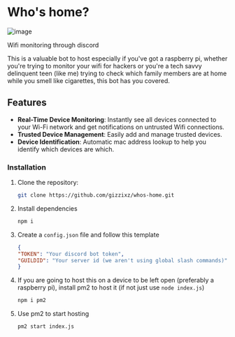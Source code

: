 # Who's home?
![image](https://github.com/user-attachments/assets/288cdb60-5187-4a2d-9299-dfccf7ae1c19)

Wifi monitoring through discord

This is a valuable bot to host especially if you've got a raspberry pi, whether you're trying to monitor your wifi for hackers or you're a tech savvy delinquent teen (like me) trying to check which family members are at home while you smell like cigarettes, this bot has you covered.

## Features

- **Real-Time Device Monitoring**: Instantly see all devices connected to your Wi-Fi network and get notifications on untrusted Wifi connections.
- **Trusted Device Management**: Easily add and manage trusted devices.
- **Device Identification**: Automatic mac address lookup to help you identify which devices are which.

### Installation

1. Clone the repository:
    ```sh
    git clone https://github.com/gizzixz/whos-home.git
    ```
2. Install dependencies
    ```sh
    npm i
    ```
3. Create a `config.json` file and follow this template
    ```json
    {
    "TOKEN": "Your discord bot token",
    "GUILDID": "Your server id (we aren't using global slash commands)"
    }
    ```
4. If you are going to host this on a device to be left open (preferably a raspberry pi), install pm2 to host it (if not just use `node index.js`)
    ```sh
    npm i pm2
    ```
5. Use pm2 to start hosting
    ```sh
    pm2 start index.js
    ```

